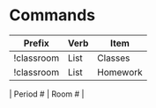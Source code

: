 # Commands
| Prefix     | Verb | Item     |
| ---------- | ---- | -------  |
| !classroom | List | Classes  |
| !classroom | List | Homework |


| Period # | Room # | 